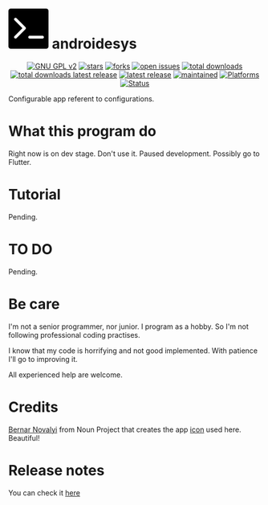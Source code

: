 <img src="https://raw.githubusercontent.com/adgellida/androidesys/master/logo.png" width="80"> androidesys
=============================================

<p align="center">
    <a href="https://www.gnu.org/licenses/gpl-2.0.en.html" target="_blank"><img src="https://img.shields.io/badge/license-GPLv2-blue.svg" alt="GNU GPL v2"></a>
    <a href="https://github.com/adgellida/androidesys/stargazers" target="_blank"><img src="https://img.shields.io/github/stars/adgellida/androidesys.svg" alt="stars"></a>
    <a href="https://github.com/adgellida/androidesys/network" target="_blank"><img src="https://img.shields.io/github/forks/adgellida/androidesys.svg" alt="forks"></a>
    <a href="https://github.com/adgellida/androidesys/issues?q=is%3Aopen" target="_blank"><img src="https://img.shields.io/github/issues/adgellida/androidesys.svg" alt="open issues"></a>
    <a href="https://github.com/adgellida/androidesys/releases/latest" target="_blank"><img src="https://img.shields.io/github/downloads/adgellida/androidesys/total.svg" alt="total downloads"></a>
    <a href="https://github.com/adgellida/androidesys/releases/latest" target="_blank"><img src="https://img.shields.io/github/downloads/adgellida/androidesys/v2017.09.09/total.svg" alt="total downloads latest release"></a>
    <a href="https://github.com/adgellida/androidesys/releases/latest" target="_blank"><img src="https://img.shields.io/badge/latest release-no releases-blue.svg" alt="latest release"></a>
    <a href="https://github.com/adgellida/androidesys/commits/master" target="_blank"><img src="https://img.shields.io/badge/maintained-no-red.svg" alt="maintained"></a>
    <a href="https://github.com/adgellida/androidesys/releases"><img src="https://img.shields.io/badge/platform-Android-lightgrey.svg" alt="Platforms"></a>
    <a href="https://github.com/adgellida/androidesys/releases"><img src="https://img.shields.io/badge/status-alpha-orange.svg" alt="Status"></a>
</p>

Configurable app referent to configurations.

What this program do
=============================================

Right now is on dev stage. Don't use it. Paused development. Possibly go to Flutter.

Tutorial
=============================================

Pending.

TO DO
=============================================

Pending.

Be care
=============================================

I'm not a senior programmer, nor junior. I program as a hobby. So I'm not following professional coding practises.

I know that my code is horrifying and not good implemented. With patience I'll go to improving it.

All experienced help are welcome.

Credits
=============================================

[Bernar Novalyi](https://thenounproject.com/bernar.novalyi/) from Noun Project that creates the app [icon](https://thenounproject.com/term/terminal/715962/) used here. Beautiful!

Release notes
=============================================

You can check it [here](https://github.com/adgellida/androidesys/releases)